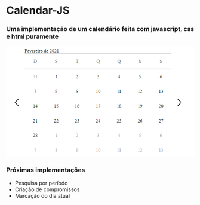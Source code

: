 # Calendar-JS

### Uma implementação de um calendário feita com javascript, css e html puramente

<img src='./images/calendar-js.PNG'>

### Próximas implementações

* Pesquisa por período
* Criação de compromissos
* Marcação do dia atual
